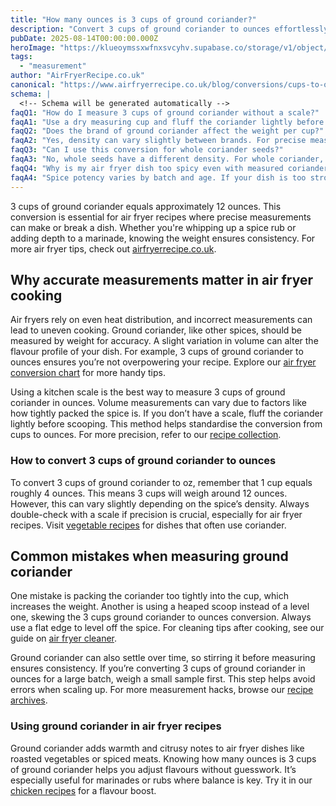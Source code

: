 ```yaml
---
title: "How many ounces is 3 cups of ground coriander?"
description: "Convert 3 cups of ground coriander to ounces effortlessly with our simple guide. Perfect for air fryer recipes and precise measurements!"
pubDate: 2025-08-14T00:00:00.000Z
heroImage: "https://klueoymssxwfnxsvcyhv.supabase.co/storage/v1/object/public/Shmucket/how-many-ounces-is-3-cups-ground-coriander.webp"
tags:
  - "measurement"
author: "AirFryerRecipe.co.uk"
canonical: "https://www.airfryerrecipe.co.uk/blog/conversions/cups-to-ounces/how-many-ounces-is-3-cups-ground-coriander"
schema: |
  <!-- Schema will be generated automatically -->
faqQ1: "How do I measure 3 cups of ground coriander without a scale?"
faqA1: "Use a dry measuring cup and fluff the coriander lightly before scooping. Level it off with a straight edge for accuracy. Remember, 3 cups of ground coriander equals roughly 12 ounces."
faqQ2: "Does the brand of ground coriander affect the weight per cup?"
faqA2: "Yes, density can vary slightly between brands. For precise measurements, weigh a small sample first. Generally, 3 cups of ground coriander to ounces will still hover around 12 ounces."
faqQ3: "Can I use this conversion for whole coriander seeds?"
faqA3: "No, whole seeds have a different density. For whole coriander, 3 cups would weigh less than ground. Always check specific conversions for seeds versus powdered spices."
faqQ4: "Why is my air fryer dish too spicy even with measured coriander?"
faqA4: "Spice potency varies by batch and age. If your dish is too strong, reduce the coriander slightly next time. Freshness also impacts flavour, so store spices properly."
---
```

<p>3 cups of ground coriander equals approximately 12 ounces. This conversion is essential for air fryer recipes where precise measurements can make or break a dish. Whether you're whipping up a spice rub or adding depth to a marinade, knowing the weight ensures consistency. For more air fryer tips, check out <a href=https://www.airfryerrecipe.co.uk>airfryerrecipe.co.uk</a>.</p>  

<h2>Why accurate measurements matter in air fryer cooking</h2>  
<p>Air fryers rely on even heat distribution, and incorrect measurements can lead to uneven cooking. Ground coriander, like other spices, should be measured by weight for accuracy. A slight variation in volume can alter the flavour profile of your dish. For example, 3 cups of ground coriander to ounces ensures you’re not overpowering your recipe. Explore our <a href=https://www.airfryerrecipe.co.uk/air-fryer-conversion-chart>air fryer conversion chart</a> for more handy tips.</p>  

<p>Using a kitchen scale is the best way to measure 3 cups of ground coriander in ounces. Volume measurements can vary due to factors like how tightly packed the spice is. If you don’t have a scale, fluff the coriander lightly before scooping. This method helps standardise the conversion from cups to ounces. For more precision, refer to our <a href=https://www.airfryerrecipe.co.uk/recipes>recipe collection</a>.</p>  

<h3>How to convert 3 cups of ground coriander to ounces</h3>  
<p>To convert 3 cups of ground coriander to oz, remember that 1 cup equals roughly 4 ounces. This means 3 cups will weigh around 12 ounces. However, this can vary slightly depending on the spice’s density. Always double-check with a scale if precision is crucial, especially for air fryer recipes. Visit <a href=https://www.airfryerrecipe.co.uk/recipe-category/vegetables>vegetable recipes</a> for dishes that often use coriander.</p>  

<h2>Common mistakes when measuring ground coriander</h2>  
<p>One mistake is packing the coriander too tightly into the cup, which increases the weight. Another is using a heaped scoop instead of a level one, skewing the 3 cups ground coriander to ounces conversion. Always use a flat edge to level off the spice. For cleaning tips after cooking, see our guide on <a href=https://www.airfryerrecipe.co.uk/air-fryer-cleaner>air fryer cleaner</a>.</p>  

<p>Ground coriander can also settle over time, so stirring it before measuring ensures consistency. If you’re converting 3 cups of ground coriander in ounces for a large batch, weigh a small sample first. This step helps avoid errors when scaling up. For more measurement hacks, browse our <a href=https://www.airfryerrecipe.co.uk/recipes>recipe archives</a>.</p>  

<h3>Using ground coriander in air fryer recipes</h3>  
<p>Ground coriander adds warmth and citrusy notes to air fryer dishes like roasted vegetables or spiced meats. Knowing how many ounces is 3 cups of ground coriander helps you adjust flavours without guesswork. It’s especially useful for marinades or rubs where balance is key. Try it in our <a href=https://www.airfryerrecipe.co.uk/recipe-category/chicken>chicken recipes</a> for a flavour boost.</p>
